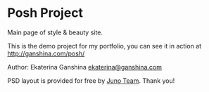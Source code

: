 # Posh Project
Main page of style & beauty site.

This is the demo project for my portfolio, you can see it in action at http://ganshina.com/posh/ 

Author: Ekaterina Ganshina ekaterina@ganshina.com

PSD layout is provided for free by [Juno Team](https://junoteam.com/portfolio/posh-free-psd-beauty-template/). Thank you!